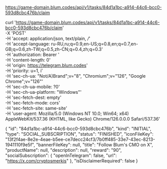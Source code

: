 ﻿https://game-domain.blum.codes/api/v1/tasks/84d1a1bc-a914-44c6-bcc0-593d8cbc476b/claim

curl 'https://game-domain.blum.codes/api/v1/tasks/84d1a1bc-a914-44c6-bcc0-593d8cbc476b/claim' \
  -X 'POST' \
  -H 'accept: application/json, text/plain, */*' \
  -H 'accept-language: ru-RU,ru;q=0.9,en-US;q=0.8,en;q=0.7,en-GB;q=0.6,zh-TW;q=0.5,zh-CN;q=0.4,zh;q=0.3' \
  -H 'authorization: Bearer ' \
  -H 'content-length: 0' \
  -H 'origin: https://telegram.blum.codes' \
  -H 'priority: u=1, i' \
  -H 'sec-ch-ua: "Not/A)Brand";v="8", "Chromium";v="126", "Google Chrome";v="126"' \
  -H 'sec-ch-ua-mobile: ?0' \
  -H 'sec-ch-ua-platform: "Windows"' \
  -H 'sec-fetch-dest: empty' \
  -H 'sec-fetch-mode: cors' \
  -H 'sec-fetch-site: same-site' \
  -H 'user-agent: Mozilla/5.0 (Windows NT 10.0; Win64; x64) AppleWebKit/537.36 (KHTML, like Gecko) Chrome/126.0.0.0 Safari/537.36'


{
    "id": "84d1a1bc-a914-44c6-bcc0-593d8cbc476b",
    "kind": "INITIAL",
    "type": "SOCIAL_SUBSCRIPTION",
    "status": "FINISHED",
    "iconFileKey": "13f2f4ae-8e2e-4eae-b5ee-ce7decc24cf3/7b0ff485-33e7-43ec-8213-1941110f9e5f",
    "bannerFileKey": null,
    "title": "Follow Blum's CMO on X",
    "productName": null,
    "description": null,
    "reward": "90",
    "socialSubscription": {
        "openInTelegram": false,
        "url": "https://x.com/cryptosmerkis"
    },
    "isDisclaimerRequired": false
}